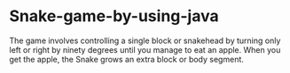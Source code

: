 # Snake-game-by-using-java
The game involves controlling a single block or snakehead by turning only left or right by ninety degrees until you manage to eat an apple. When you get the apple, the Snake grows an extra block or body segment.
